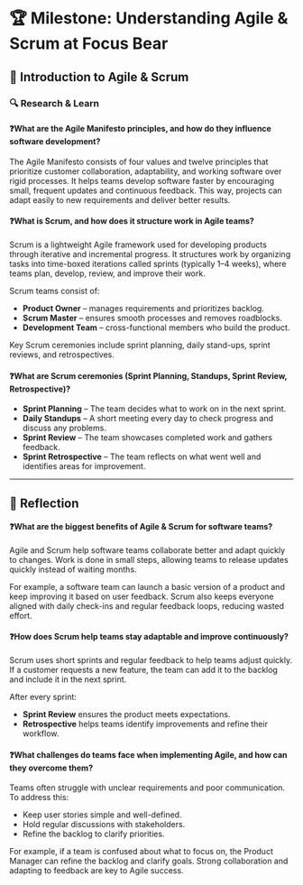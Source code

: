 # 🏆 Milestone: Understanding Agile & Scrum at Focus Bear

## 🔄 Introduction to Agile & Scrum

### 🔍 Research & Learn

#### ❓What are the Agile Manifesto principles, and how do they influence software development?
The Agile Manifesto consists of four values and twelve principles that prioritize customer collaboration, adaptability, and working software over rigid processes. It helps teams develop software faster by encouraging small, frequent updates and continuous feedback. This way, projects can adapt easily to new requirements and deliver better results.

#### ❓What is Scrum, and how does it structure work in Agile teams?
Scrum is a lightweight Agile framework used for developing products through iterative and incremental progress. It structures work by organizing tasks into time-boxed iterations called sprints (typically 1–4 weeks), where teams plan, develop, review, and improve their work. 

Scrum teams consist of:
- **Product Owner** – manages requirements and prioritizes backlog.
- **Scrum Master** – ensures smooth processes and removes roadblocks.
- **Development Team** – cross-functional members who build the product.

Key Scrum ceremonies include sprint planning, daily stand-ups, sprint reviews, and retrospectives.

#### ❓What are Scrum ceremonies (Sprint Planning, Standups, Sprint Review, Retrospective)?
- **Sprint Planning** – The team decides what to work on in the next sprint.
- **Daily Standups** – A short meeting every day to check progress and discuss any problems.
- **Sprint Review** – The team showcases completed work and gathers feedback.
- **Sprint Retrospective** – The team reflects on what went well and identifies areas for improvement.

---

## 📝 Reflection

#### ❓What are the biggest benefits of Agile & Scrum for software teams?
Agile and Scrum help software teams collaborate better and adapt quickly to changes. Work is done in small steps, allowing teams to release updates quickly instead of waiting months. 

For example, a software team can launch a basic version of a product and keep improving it based on user feedback. Scrum also keeps everyone aligned with daily check-ins and regular feedback loops, reducing wasted effort.

#### ❓How does Scrum help teams stay adaptable and improve continuously?
Scrum uses short sprints and regular feedback to help teams adjust quickly. If a customer requests a new feature, the team can add it to the backlog and include it in the next sprint. 

After every sprint:
- **Sprint Review** ensures the product meets expectations.
- **Retrospective** helps teams identify improvements and refine their workflow.

#### ❓What challenges do teams face when implementing Agile, and how can they overcome them?
Teams often struggle with unclear requirements and poor communication. To address this:
- Keep user stories simple and well-defined.
- Hold regular discussions with stakeholders.
- Refine the backlog to clarify priorities.

For example, if a team is confused about what to focus on, the Product Manager can refine the backlog and clarify goals. Strong collaboration and adapting to feedback are key to Agile success.
